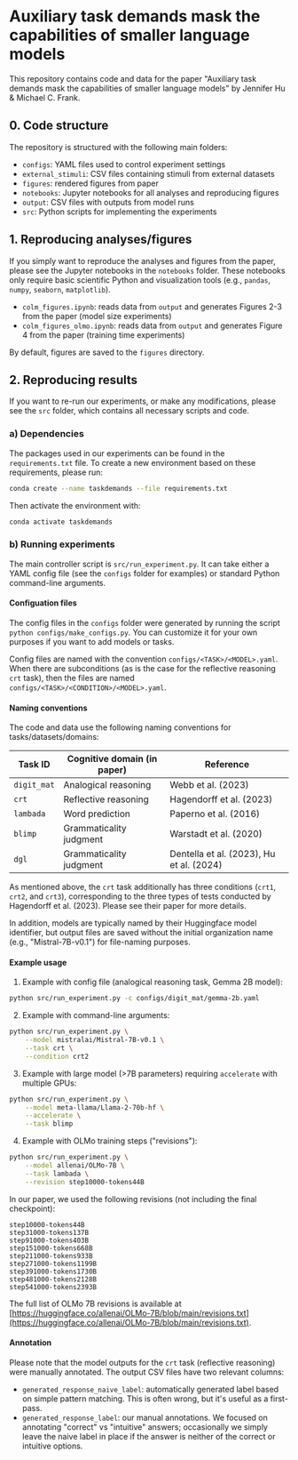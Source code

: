# Auxiliary task demands mask the capabilities of smaller language models

This repository contains code and data for the paper "Auxiliary task demands mask the capabilities of smaller language models" by Jennifer Hu & Michael C. Frank.

## 0. Code structure

The repository is structured with the following main folders:

- `configs`: YAML files used to control experiment settings
- `external_stimuli`: CSV files containing stimuli from external datasets
- `figures`: rendered figures from paper
- `notebooks`: Jupyter notebooks for all analyses and reproducing figures
- `output`: CSV files with outputs from model runs
- `src`: Python scripts for implementing the experiments

## 1. Reproducing analyses/figures

If you simply want to reproduce the analyses and figures from the paper,
please see the Jupyter notebooks in the `notebooks` folder. 
These notebooks only require basic scientific Python and visualization tools
(e.g., `pandas`, `numpy`, `seaborn`, `matplotlib`).

- `colm_figures.ipynb`: reads data from `output` and generates Figures 2-3 from the paper (model size experiments)
- `colm_figures_olmo.ipynb`: reads data from `output` and generates Figure 4 from the paper (training time experiments)

By default, figures are saved to the `figures` directory.

## 2. Reproducing results

If you want to re-run our experiments, or make any modifications,
please see the `src` folder, which contains all necessary scripts and code.

### a) Dependencies

The packages used in our experiments can be found in the `requirements.txt` file.
To create a new environment based on these requirements, please run:
```bash
conda create --name taskdemands --file requirements.txt
```
Then activate the environment with:
```bash
conda activate taskdemands
```

### b) Running experiments

The main controller script is `src/run_experiment.py`. It can take either a YAML config file (see the `configs` folder for examples) or standard Python command-line arguments.

#### Configuation files

The config files in the `configs` folder were generated by running the script `python configs/make_configs.py`. You can customize it for your own purposes if you want to add models or tasks.

Config files are named with the convention `configs/<TASK>/<MODEL>.yaml`. When there are subconditions (as is the case for the reflective reasoning `crt` task), then the files are named `configs/<TASK>/<CONDITION>/<MODEL>.yaml`.

#### Naming conventions

The code and data use the following naming conventions for tasks/datasets/domains:

| Task ID      | Cognitive domain (in paper) | Reference |
| ------------ | --------------------------- | --------- |
| `digit_mat`  | Analogical reasoning        | Webb et al. (2023)  |
| `crt`        | Reflective reasoning        | Hagendorff et al. (2023) |
| `lambada`    | Word prediction             | Paperno et al. (2016) |
| `blimp`      | Grammaticality judgment     | Warstadt et al. (2020) |
| `dgl`        | Grammaticality judgment     | Dentella et al. (2023), Hu et al. (2024) |

As mentioned above, the `crt` task additionally has three conditions (`crt1`, `crt2`, and `crt3`),
corresponding to the three types of tests conducted by Hagendorff et al. (2023).
Please see their paper for more details.

In addition, models are typically named by their Huggingface model identifier, but output files are saved without the initial organization name (e.g., "Mistral-7B-v0.1") for file-naming purposes.

#### Example usage

1. Example with config file (analogical reasoning task, Gemma 2B model):
```bash
python src/run_experiment.py -c configs/digit_mat/gemma-2b.yaml
```

2. Example with command-line arguments:
```bash
python src/run_experiment.py \
    --model mistralai/Mistral-7B-v0.1 \
    --task crt \
    --condition crt2
```

3. Example with large model (>7B parameters) requiring `accelerate` with multiple GPUs:
```bash
python src/run_experiment.py \
    --model meta-llama/Llama-2-70b-hf \
    --accelerate \
    --task blimp
```

4. Example with OLMo training steps ("revisions"):
```bash
python src/run_experiment.py \
    --model allenai/OLMo-7B \
    --task lambada \
    --revision step10000-tokens44B
```
In our paper, we used the following revisions (not including the final checkpoint):
```
step10000-tokens44B
step31000-tokens137B
step91000-tokens403B
step151000-tokens668B
step211000-tokens933B
step271000-tokens1199B
step391000-tokens1730B
step481000-tokens2128B
step541000-tokens2393B
```
The full list of OLMo 7B revisions is available at [https://huggingface.co/allenai/OLMo-7B/blob/main/revisions.txt](https://huggingface.co/allenai/OLMo-7B/blob/main/revisions.txt).

#### Annotation

Please note that the model outputs for the `crt` task (reflective reasoning)
were manually annotated. The output CSV files have two relevant columns:

- `generated_response_naive_label`: automatically generated label based on simple pattern matching. This is often wrong, but it's useful as a first-pass.
- `generated_response_label`: our manual annotations. We focused on annotating "correct" vs "intuitive" answers; occasionally we simply leave the naive label in place if the answer is neither of the correct or intuitive options.